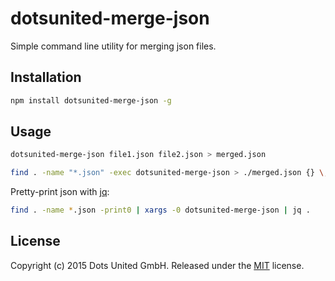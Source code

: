 dotsunited-merge-json
=====================

Simple command line utility for merging json files.

Installation
------------

```bash
npm install dotsunited-merge-json -g
```

Usage
-----

```bash
dotsunited-merge-json file1.json file2.json > merged.json
```

```bash
find . -name "*.json" -exec dotsunited-merge-json > ./merged.json {} \;
```

Pretty-print json with [jq](http://stedolan.github.io/jq/):

```bash
find . -name *.json -print0 | xargs -0 dotsunited-merge-json | jq .
```

License
-------

Copyright (c) 2015 Dots United GmbH.
Released under the [MIT](LICENSE?raw=1) license.
